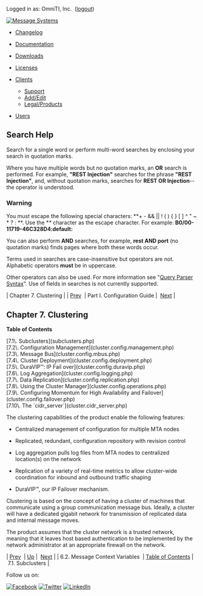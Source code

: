 Logged in as: OmniTI, Inc.  ([logout](https://support.messagesystems.com/logout.php))

[![Message Systems](https://support.messagesystems.com/images/ms-white205.png)](https://support.messagesystems.com/start.php) 

*   [Changelog](https://support.messagesystems.com/start.php?show=changelog)
*   [Documentation](https://support.messagesystems.com/docs/)
*   [Downloads](https://support.messagesystems.com/start.php)

*   [Licenses](https://support.messagesystems.com/license_summary.php)
*   <a href="">Clients</a>
    *   [Support](https://support.messagesystems.com/cs.php)
    *   [Add/Edit](https://support.messagesystems.com/edit_client.php)
    *   [Legal/Products](https://support.messagesystems.com/edit_products.php)
*   [Users](https://support.messagesystems.com/edit_customer.php)

## Search Help

Search for a single word or perform multi-word searches by enclosing your search in quotation marks.

Where you have multiple words but no quotation marks, an **OR** search is performed. For example, **"REST Injection"** searches for the phrase **"REST Injection"**, and, without quotation marks, searches for **REST OR Injection**--the operator is understood.

### Warning

You must escape the following special characters: **+ - && || ! ( ) { } [ ] ^ " ~ * ? : \**. Use the **\** character as the escape character. For example: **B0/00-11719-46C328D4\:default\:**

You can also perform **AND** searches, for example, **rest AND port** (no quotation marks) finds pages where both these words occur.

Terms used in searches are case-insensitive but operators are not. Alphabetic operators **must** be in uppercase.

Other operators can also be used. For more information see "[Query Parser Syntax](https://lucene.apache.org/core/old_versioned_docs/versions/3_0_0/queryparsersyntax.html)". Use of fields in searches is not currently supported.

| Chapter 7. Clustering |
| [Prev](policy.context-mess.php)  | Part I. Configuration Guide |  [Next](subclusters.php) |

## Chapter 7. Clustering

**Table of Contents**

<dl class="toc">

<dt>[7.1\. Subclusters](subclusters.php)</dt>

<dt>[7.2\. Configuration Management](cluster.config.management.php)</dt>

<dt>[7.3\. Message Bus](cluster.config.mbus.php)</dt>

<dt>[7.4\. Cluster Deployment](cluster.config.deployment.php)</dt>

<dt>[7.5\. DuraVIP™: IP Fail over](cluster.config.duravip.php)</dt>

<dt>[7.6\. Log Aggregation](cluster.config.logging.php)</dt>

<dt>[7.7\. Data Replication](cluster.config.replication.php)</dt>

<dt>[7.8\. Using the Cluster Manager](cluster.config.operations.php)</dt>

<dt>[7.9\. Configuring Momentum for High Availability and Failover](cluster.config.failover.php)</dt>

<dt>[7.10\. The `cidr_server`](cluster.cidr_server.php)</dt>

</dl>

The clustering capabilities of the product enable the following features:

*   Centralized management of configuration for multiple MTA nodes

*   Replicated, redundant, configuration repository with revision control

*   Log aggregation pulls log files from MTA nodes to centralized location(s) on the network

*   Replication of a variety of real-time metrics to allow cluster-wide coordination for inbound and outbound traffic shaping

*   DuraVIP™, our IP Failover mechanism.

Clustering is based on the concept of having a cluster of machines that communicate using a group communication message bus. Ideally, a cluster will have a dedicated gigabit network for transmission of replicated data and internal message moves.

The product assumes that the cluster network is a trusted network, meaning that it leaves host based authentication to be implemented by the network administrator at an appropriate firewall on the network.

| [Prev](policy.context-mess.php)  | [Up](p.guide.php) |  [Next](subclusters.php) |
| 6.2. Message Context Variables  | [Table of Contents](index.php) |  7.1. Subclusters |

Follow us on:

[![Facebook](https://support.messagesystems.com/images/icon-facebook.png)](http://www.facebook.com/messagesystems) [![Twitter](https://support.messagesystems.com/images/icon-twitter.png)](http://twitter.com/#!/MessageSystems) [![LinkedIn](https://support.messagesystems.com/images/icon-linkedin.png)](http://www.linkedin.com/company/message-systems)